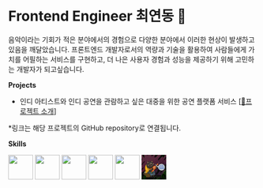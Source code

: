 <!--
### Hi there 👋

**YeondongChoe/YeondongChoe** is a ✨ _special_ ✨ repository because its `README.md` (this file) appears on your GitHub profile.

Here are some ideas to get you started:

- 🔭 I’m currently working on ...
- 🌱 I’m currently learning ...
- 👯 I’m looking to collaborate on ...
- 🤔 I’m looking for help with ...
- 💬 Ask me about ...
- 📫 How to reach me: ...
- 😄 Pronouns: ...
- ⚡ Fun fact: ...
-->

# Frontend Engineer 최연동 🐻

음악이라는 기회가 적은 분야에서의 경험으로 다양한 분야에서 이러한 현상이 발생하고 있음을 깨달았습니다.
프론트엔드 개발자로서의 역량과 기술을 활용하여 사람들에게 가치를 어필하는 서비스를 구현하고,
더 나은 사용자 경험과 성능을 제공하기 위해 고민하는 개발자가 되고싶습니다.

<b>Projects</b>

- 인디 아티스트와 인디 공연을 관람하고 싶은 대중을 위한 공연 플랫폼 서비스 [[🔗프로젝트 소개](https://github.com/YeondongChoe/EZ_to_Play)]

*링크는 해당 프로젝트의 GitHub repository로 연결됩니다.

<b>Skills</b>

<img src="https://upload.wikimedia.org/wikipedia/commons/thumb/a/a7/React-icon.svg/1150px-React-icon.svg.png" width="50px" height="50px"> <img src="https://repository-images.githubusercontent.com/584068292/2445b500-869d-498e-ae47-2a3e5820e3c5" width="50px" height="50px"> <img src="https://upload.wikimedia.org/wikipedia/commons/thumb/4/4c/Typescript_logo_2020.svg/2048px-Typescript_logo_2020.svg.png" width="50px" height="50px"> <img src="https://blog.kakaocdn.net/dn/ZqagL/btrfXzmli9j/QlApsa0dCNjKVmwPoPcef0/img.png" width="50px" height="50px"> <img src="https://images.velog.io/images/rjsdnql123/post/efeffb05-ffea-4592-a238-a7e3905d28b1/logo.png" width="50px" height="50px"> <img src="https://raw.githubusercontent.com/github/explore/990a9efe0b9529eca38ca9e081bc7a97b18dff45/topics/zustand/zustand.png" width="50px" height="50px">
